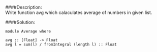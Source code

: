 ####Description:  
Write function avg which calaculates average of numbers in given list.  


####Solution:  

    module Average where

    avg :: [Float] -> Float
    avg l = sum(l) / fromIntegral (length l) :: Float